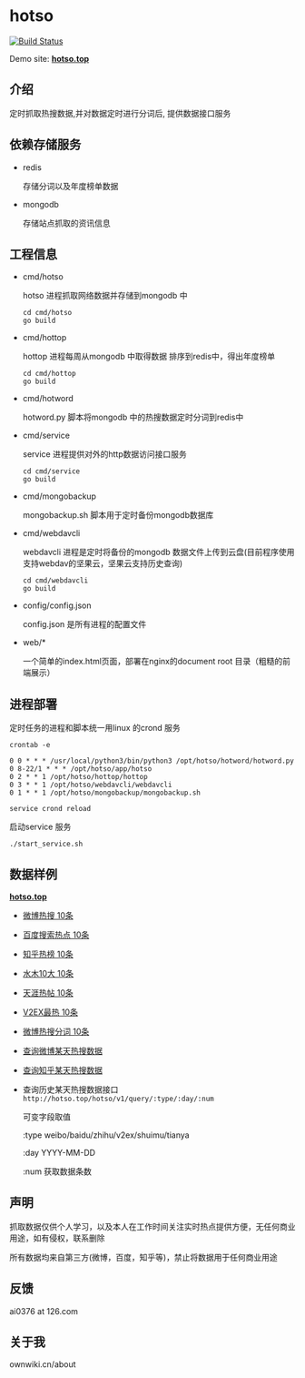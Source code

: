 # hotso

[![Build Status](https://travis-ci.org/ai0376/hotso.svg?branch=master)](https://travis-ci.org/ai0376/hotso)

Demo site:  [**hotso.top**](http://hotso.top)

## 介绍
定时抓取热搜数据,并对数据定时进行分词后, 提供数据接口服务

## 依赖存储服务

* redis

    存储分词以及年度榜单数据

* mongodb

    存储站点抓取的资讯信息

## 工程信息

* cmd/hotso

    hotso 进程抓取网络数据并存储到mongodb 中
    ```
    cd cmd/hotso
    go build
    ````
* cmd/hottop

    hottop 进程每周从mongodb 中取得数据 排序到redis中，得出年度榜单
    ```
    cd cmd/hottop
    go build
    ````

* cmd/hotword

    hotword.py 脚本将mongodb 中的热搜数据定时分词到redis中

* cmd/service

    service 进程提供对外的http数据访问接口服务
    ```
    cd cmd/service
    go build
    ```

* cmd/mongobackup

    mongobackup.sh 脚本用于定时备份mongodb数据库

* cmd/webdavcli

    webdavcli 进程是定时将备份的mongodb 数据文件上传到云盘(目前程序使用支持webdav的坚果云，坚果云支持历史查询)
    ```
    cd cmd/webdavcli
    go build
    ```

* config/config.json 

    config.json  是所有进程的配置文件

* web/*

    一个简单的index.html页面，部署在nginx的document root 目录（粗糙的前端展示）


## 进程部署

定时任务的进程和脚本统一用linux 的crond 服务

`crontab -e`

```
0 0 * * * /usr/local/python3/bin/python3 /opt/hotso/hotword/hotword.py
0 8-22/1 * * * /opt/hotso/app/hotso
0 2 * * 1 /opt/hotso/hottop/hottop
0 3 * * 1 /opt/hotso/webdavcli/webdavcli
0 1 * * 1 /opt/hotso/mongobackup/mongobackup.sh
```

`service crond reload`

启动service 服务

`
./start_service.sh
`

## 数据样例

[**hotso.top**](http://hotso.top)

* [微博热搜 10条](http://hotso.top/hotso/v1/hotso/weibo/10)

* [百度搜索热点 10条](http://hotso.top/hotso/v1/hotso/baidu/10)

* [知乎热榜 10条](http://hotso.top/hotso/v1/hotso/zhihu/10) 
    
* [水木10大 10条](http://hotso.top/hotso/v1/hotso/shuimu/10)

* [天涯热帖 10条](http://hotso.top/hotso/v1/hotso/tianya/10)

* [V2EX最热 10条](http://hotso.top/hotso/v1/hotso/v2ex/10)

* [微博热搜分词 10条](http://hotso.top/hotso/v1/hotword/weibo/2019/10)

* [查询微博某天热搜数据](http://hotso.top/hotso/v1/query/weibo/2019-12-01/10)

* [查询知乎某天热搜数据](http://hotso.top/hotso/v1/query/zhihu/2019-12-01/10)

* 查询历史某天热搜数据接口
    `http://hotso.top/hotso/v1/query/:type/:day/:num`

    可变字段取值

    :type   weibo/baidu/zhihu/v2ex/shuimu/tianya

    :day    YYYY-MM-DD

    :num    获取数据条数

## 声明

抓取数据仅供个人学习，以及本人在工作时间关注实时热点提供方便，无任何商业用途，如有侵权，联系删除

所有数据均来自第三方(微博，百度，知乎等)，禁止将数据用于任何商业用途

## 反馈

ai0376 at 126.com

## 关于我

ownwiki.cn/about
